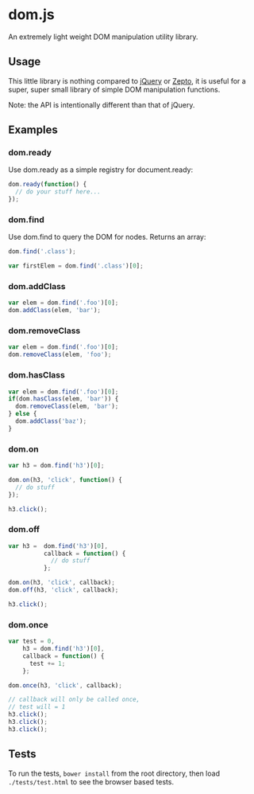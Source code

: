 # dom.js

An extremely light weight DOM manipulation utility library.

## Usage

This little library is nothing compared to [jQuery](https://jquery.com/)
or [Zepto](http://zeptojs.com/), it is useful for a super, super small library
of simple DOM manipulation functions.

Note: the API is intentionally different than that of jQuery.

## Examples

### dom.ready

Use dom.ready as a simple registry for document.ready:

```javascript
dom.ready(function() {
  // do your stuff here...
});
```

### dom.find

Use dom.find to query the DOM for nodes.  Returns an array:

```javascript
dom.find('.class');

var firstElem = dom.find('.class')[0];
```

### dom.addClass

```javascript
var elem = dom.find('.foo')[0];
dom.addClass(elem, 'bar');
```

### dom.removeClass

```javascript
var elem = dom.find('.foo')[0];
dom.removeClass(elem, 'foo');
```

### dom.hasClass


```javascript
var elem = dom.find('.foo')[0];
if(dom.hasClass(elem, 'bar')) {
  dom.removeClass(elem, 'bar');
} else {
  dom.addClass('baz');
}
```

### dom.on

```javascript
var h3 = dom.find('h3')[0];

dom.on(h3, 'click', function() {
  // do stuff
});

h3.click();
```


### dom.off

```javascript
var h3 =  dom.find('h3')[0],
          callback = function() {
            // do stuff
          };

dom.on(h3, 'click', callback);
dom.off(h3, 'click', callback);

h3.click();
```
### dom.once

```javascript
var test = 0,
    h3 = dom.find('h3')[0],
    callback = function() {
      test += 1;
    };

dom.once(h3, 'click', callback);

// callback will only be called once,
// test will = 1
h3.click();
h3.click();
h3.click();
```

## Tests

To run the tests, `bower install` from the root directory, then load `./tests/test.html`
to see the browser based tests.

